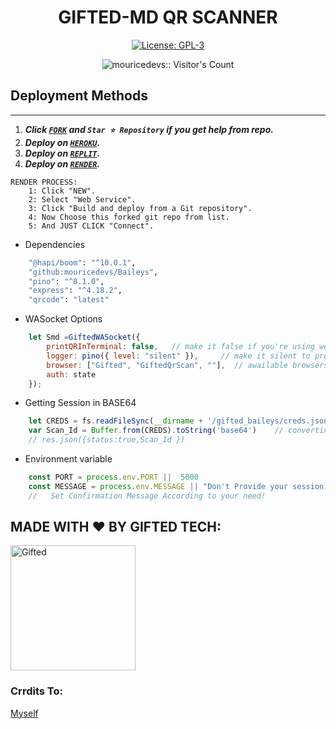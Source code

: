 <h1 align="center"> GIFTED-MD QR SCANNER </h1>

  <html>
   <body>
  <p align="center">  
  <a aria-label="FORK" href="https://github.com/mouricedevs/gifted-md-qr/fork" target="_blank">
    <img alt="License: GPL-3" src="https://img.shields.io/github/stars/mouricedevs/gifted-md-qr?style=social" target="_blank" />
  </a>
  </p>
    <p align="center"><img src="https://profile-counter.glitch.me/{mouricedevs}/count.svg" alt="mouricedevs:: Visitor's Count" /></p>
     
     
  </body>
</html>


## Deployment Methods
---
1.  ***Click [`FORK`](https://github.com/mouricedevs/gifted-md-qr/fork) and `Star ⭐ Repository` if you get help from repo.***
2.  ***Deploy on [`HEROKU`](https://dashboard.heroku.com/new?template=https://github.com/mouricedevs/gifted-md-qr).***
3.  ***Deploy on [`REPLIT`](https://replit.com/github/mouricedevs/gifted-md-qr).***
4. ***Deploy on [`RENDER`](https://dashboard.render.com/login).***
```
RENDER PROCESS:
    1: Click "NEW".
    2: Select "Web Service".
    3: Click "Build and deploy from a Git repository".
    4: Now Choose this forked git repo from list.
    5: And JUST CLICK "Connect". 
```




- Dependencies
```sh
    "@hapi/boom": "^10.0.1",
    "github:mouricedevs/Baileys",      
    "pino": "^8.1.0",
    "express": "^4.18.2",
    "qrcode": "latest"
```


- WASocket Options
```js
    let Smd =GiftedWASocket({ 
        printQRInTerminal: false,   // make it false if you're using web
        logger: pino({ level: "silent" }),     // make it silent to prevent baileys buffering
        browser: ["Gifted", "GiftedQrScan", ""],  // awailable browsers : Gifted, GiftedMd, ubuntu, macOS, baileys.
        auth: state 
    });
```



- Getting Session in BASE64
```js
    let CREDS = fs.readFileSync(__dirname + '/gifted_baileys/creds.json')
    var Scan_Id = Buffer.from(CREDS).toString('base64')    // converting into Base64 ---- IMPLEMENT ACCOEDING TO YOUR NEED
    // res.json({status:true,Scan_Id })
```




- Environment variable
```js
    const PORT = process.env.PORT ||  5000
    const MESSAGE = process.env.MESSAGE || "Don't Provide your session id to someone!" 
    //   Set Confirmation Message According to your need! 
```









## MADE WITH ❤️ BY GIFTED TECH:
 <a href="https://github.com/mouricedevs"><img src="https://github.com/mouricedevs.png" width="200" height="200" alt="Gifted"/></a>

 ### Crrdits To:
 [Myself](https://github.com/mouricedevs)
